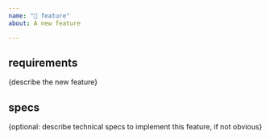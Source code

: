 ```yaml
---
name: "🚀 feature"
about: A new feature

---
```


## requirements
{describe the new feature}

## specs
{optional: describe technical specs to implement this feature, if not obvious}
